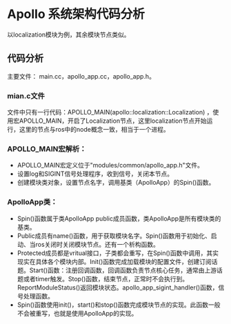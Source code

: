 # Apollo 系统架构代码分析
以localization模块为例，其余模块节点类似。

## 代码分析
主要文件： main.cc，apollo_app.cc，apollo_app.h。
### mian.c文件
文件中只有一行代码：APOLLO_MAIN(apollo::localization::Localization) ，使用宏APOLLO_MAIN，开启了Localization节点，这里localization节点开始运行，这里的节点与ros中的node概念一致，相当于一个进程。

### APOLLO_MAIN宏解析：
 * APOLLO_MAIN宏定义位于"modules/common/apollo_app.h"文件。
 * 设置log和SIGINT信号处理程序，收到信号，关闭本节点。
 * 创建模块类对象，设置节点名字，调用基类（ApolloApp）的Spin()函数。

### ApolloApp类：
 * Spin()函数属于类ApolloApp public成员函数，类ApolloApp是所有模块类的基类。
 * Public成员有name()函数，用于获取模块名字。Spin()函数用于初始化、启动、当ros关闭时关闭模块节点。还有一个析构函数。
 * Protected成员都是vritual接口，子类都会重写，在Spin()函数中调用，其实现实在具体各个模块内部。Init()函数完成加载模块的配置文件，创建订阅话题。Start()函数：注册回调函数，回调函数负责节点核心任务，通常由上游话题或者timer触发。Stop()函数，结束节点，正常时不会执行到。ReportModuleStatus()返回模块状态。apollo_app_sigint_handler()函数，信号处理函数。
 * Spin()函数使用init()，start()和stop()函数完成模块节点的实现。此函数一般不会被重写，也就是使用ApolloApp的实现。

